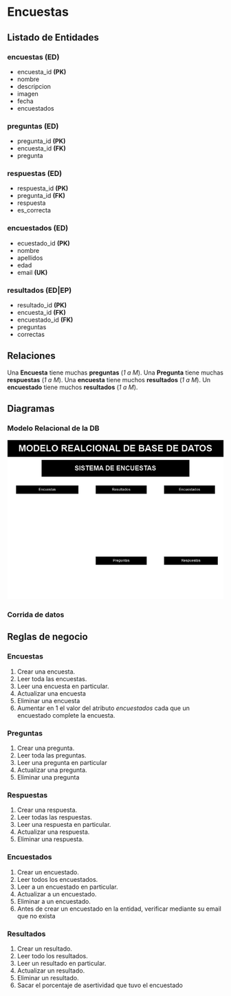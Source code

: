 


# Encuestas

## Listado de Entidades

### encuestas **(ED)**

- encuesta_id **(PK)**
- nombre
- descripcion
- imagen
- fecha
- encuestados

### preguntas **(ED)**

- pregunta_id **(PK)**
- encuesta_id **(FK)**
- pregunta

### respuestas **(ED)**

- respuesta_id **(PK)**
- pregunta_id **(FK)**
- respuesta
- es_correcta

### encuestados **(ED)**

- ecuestado_id **(PK)**
- nombre
- apellidos
- edad
- email **(UK)**

### resultados **(ED|EP)**

- resultado_id **(PK)**
- encuesta_id **(FK)**
- encuestado_id **(FK)**
- preguntas
- correctas

## Relaciones

Una **Encuesta** tiene muchas **preguntas** (_1 a M_).
Una **Pregunta** tiene muchas **respuestas** (_1 a M_).
Una **encuesta** tiene muchos **resultados** (_1 a M_).
Un **encuestado** tiene muchos **resultados** (_1 a M_).

## Diagramas

### Modelo Relacional de la DB

![modelo_relacional](sistema_encuestas.drawio.png)

### Corrida de datos

## Reglas de negocio

### Encuestas
 1. Crear una encuesta.
 1. Leer toda las encuestas.
 1. Leer una encuesta en particular.
 1. Actualizar una encuesta
 1. Eliminar una encuesta
 1. Aumentar en 1 el valor del atributo _encuestados_ cada que un encuestado complete la encuesta.


### Preguntas

1. Crear una pregunta.
1. Leer toda las preguntas.
1. Leer una pregunta en particular
1. Actualizar una pregunta.
1. Eliminar una pregunta

### Respuestas

1. Crear una respuesta.
1. Leer todas las respuestas.
1. Leer una respuesta en particular.
1. Actualizar una respuesta.
1. Eliminar una respuesta.

### Encuestados

1. Crear un encuestado.
1. Leer todos los encuestados.
1. Leer a un encuestado en particular.
1. Actualizar a un encuestado.
1. Eliminar a un encuestado.
1. Antes de crear un encuestado en la entidad, verificar mediante su email que no exista

### Resultados

1. Crear un resultado.
1. Leer todo los resultados.
1. Leer un resultado en particular.
1. Actualizar un resultado.
1. Eliminar un resultado.
1. Sacar el porcentaje de asertividad que tuvo el encuestado